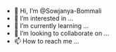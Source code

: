 - 👋 Hi, I’m @Sowjanya-Bommali
- 👀 I’m interested in ...
- 🌱 I’m currently learning ...
- 💞️ I’m looking to collaborate on ...
- 📫 How to reach me ...

<!---
Sowjanya-Bommali/Sowjanya-Bommali is a ✨ special ✨ repository because its `README.md` (this file) appears on your GitHub profile.
You can click the Preview link to take a look at your changes.
--->
